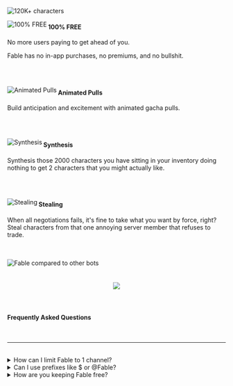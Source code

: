 <img src="https://i.imgur.com/7ZI6dhj.png" alt="120K+ characters">

<p>
  <img align="left" src="https://i.imgur.com/IO91qt1.png" alt="100% FREE">
  <h4>100% FREE</h4>
  No more users paying to get ahead of you.

Fable has no in-app purchases, no premiums, and no bullshit.

</p>

<br clear="left"/>
<br clear="left"/>

<p>
  <img align="left" src="https://i.imgur.com/kUVI9s1.gif" alt="Animated Pulls">
  <h4>Animated Pulls</h4>
  Build anticipation and excitement with animated gacha pulls.
</p>

<br clear="left"/>
<br clear="left"/>

<p>
  <img align="left" src="https://i.imgur.com/B897tj4.png" alt="Synthesis">
  <h4>Synthesis</h4>
  Synthesis those 2000 characters you have sitting in your inventory doing nothing
  to get 2 characters that you might actually like.
</p>

<br clear="left"/>
<br clear="left"/>

<p>
  <img align="left" src="https://i.imgur.com/RVMP2wO.png" alt="Stealing">
  <h4>Stealing</h4>
  When all negotiations fails, it's fine to take what you want by force, right? Steal characters from that one annoying server member that refuses to trade.
</p>

<br clear="left"/>
<br clear="left"/>

<img src="https://i.imgur.com/hnjdR0g.png" alt="Fable compared to other bots">

<br/>
<br/>

<h4 align="center">
  <a href="https://fable.deno.dev/invite"><img align="center" src="https://img.shields.io/badge/-ADD%20FABLE%20TO%20YOUR%20SERVER-blue?style=for-the-badge&logo=discord&logoColor=white"/>
  </a>
</h4>

<br/>

#### **Frequently Asked Questions**

</br>

---

</br>

<details><summary>How can I limit Fable to 1 channel?</summary>
<p>

Go to **Server Settings** then **Integrations** then **Fable**\
From there you can control the permissions globally or even per command.

</p>
</details>

<details><summary>Can I use prefixes like $ or @Fable?</summary>
<p>

**No**. Fable was built from the ground up to **only** support slash commands.

</p>
</details>

<details><summary>How are you keeping Fable free?</summary>
<p>

I'm experienced, I know how to keep my billing very low, and without affecting
server performance.

Some people think I plan to bait and switch after gaining enough popularity, but
Fable is 100% open-source and under MIT license, so even if I suddenly switch to
the dark side, people can take the code, make everything free again and
re-release Fable.

</p>
</details>

[discord]: https://discord.gg/ceKyEfhyPQ
[sponsoring]: https://github.com/sponsors/ker0olos
[contributing]: https://github.com/ker0olos/fable/wiki
